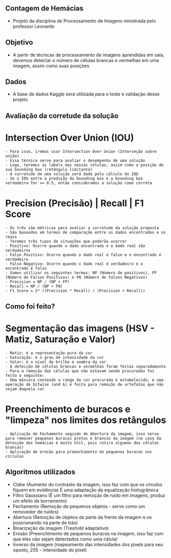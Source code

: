 ## Contagem de Hemácias
  - Projeto da disciplina de Processamento de Imagens ministrada pelo professor Leonardo
  
## Objetivo
  - A partir de técnicas de processamento de imagens aprendidas em sala, devemos detectar o número de células brancas e vermelhas em uma imagem, assim como suas posições
  
## Dados
  - A base de dados Kaggle será utilizada para o teste e validação desse projeto

## Avaliação da corretude da solução 
  # Intersection Over Union (IOU)
    - Para isso, iremos usar Intersection Over Union (Interseção sobre união)
    - Essa técnica serve para avaliar o desempenho de uma solução
    - Logo, teremos as labels das nossas células, assim como a posição de sua bounding box (retângulo limitante)
    - A corretude de uma solução será dada pelo cálculo do IOU
    - Se o IOU entre a predição da bounding box e a bounding box verdadeira for >= 0.5, então consideramos a solução como correta
  
  # Precision (Precisão) | Recall | F1 Score
    - Os três são métricas para avaliar a corretude da solução proposta
    - São baseados em termos de comparação entre os dados encontrados e os reais
    - Teremos três tipos de situações que poderão ocorrer
    - Positivo: Ocorre quando o dado encontrado e o dado real são verdadeiros
    - Falso Positivo: Ocorre quando o dado real é falso e o encontrado é verdadeiro
    - Falso Negativo: Ocorre quando o dado real é verdadeiro e o encontrado é falso
    - Vamos utilizar os seguintes termos: NP (Número de positivos), FP (Número de Falsos Positivos) e FN (Número de Falsos Negativos)
    - Precision = NP / (NP + FP)
    - Recall = NP / (NP + FN)
    - F1 Score = 2* ((Precision * Recall) / (Precision + Recall))

## Como foi feito?
  # Segmentação das imagens (HSV - Matiz, Saturação e Valor)
    - Matiz: é a representação pura da cor
    - Saturação: é o grau de intensidade da cor
    - Valor: é o nível de brilho e sombra da cor
    - A detecção de células brancas e vermelhas foram feitas separadamente
    - Para a remoção das células que não estavam sendo procuradas foi feito o seguinte:
    - Uma máscara contendo o range da cor procurada é estabelecido, e uma operação de bitwise (and &) é feita para remoção de artefatos que não sejam daquela cor

  # Preenchimento de buracos e "limpeza" nos limites dos retângulos
    - Aplicação de Fechamento seguido de Abertura da imagem, isso serve para remover pequenos buracos pretos e brancos da imagem (no caso da detecção das hemácias é muito útil, pois retira algumas das células brancas)
    - Aplicação de erosão para preenchimento de pequenos buracos nos círculos
  

## Algoritmos utilizados
  - Clahe (Aumento do contraste da imagem, isso faz com que os círculos fiquem em evidência) É uma adaptação da equalização histogrâmica
  - Filtro Gaussiano (É um filtro para remoção de ruído em imagens, produz um efeito de borramento)
  - Fechamento (Remoção de pequenos objetos - serve como um removedor de ruídos)
  - Abertura (Remoção de objetos da parte da frente da imagem e os posicionando na parte de trás)
  - Binarização da imagem (Treshold adaptativo)
  - Erosão (Preenchimento de pequenos buracos na imagem, isso faz com que eles não sejam detectados como uma célula)
  - Inverso da imagem (mapeamento das intensidades dos pixels para seu oposto, 255 - intensidade do pixel)